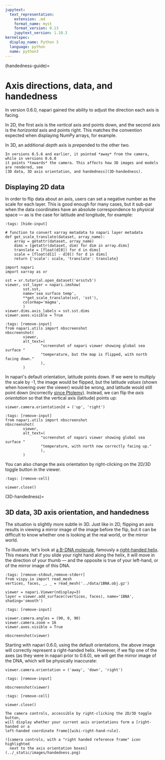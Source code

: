 ```yaml
---
jupytext:
  text_representation:
    extension: .md
    format_name: myst
    format_version: 0.13
    jupytext_version: 1.10.3
kernelspec:
  display_name: Python 3
  language: python
  name: python3
---
```


(handedness-guide)=

# Axis directions, data, and handedness

In version 0.6.0, napari gained the ability to adjust the direction each axis
is facing.

In 2D, the first axis is the *vertical* axis and points down, and the second
axis is the *horizontal* axis and points right. This matches the convention
expected when displaying NumPy arrays, for example.

In 3D, an additional *depth* axis is *pre*pended to the other two. 
```{important}
In versions 0.5.6 and earlier, it pointed *away* from the camera, while in versions 0.6.0
it points *towards* the camera. This affects how 3D images and models are rendered, see
[3D data, 3D axis orientation, and handedness](3D-handedness).
```

## Displaying 2D data

In order to flip data about an axis, users can set a negative number as the
scale for each layer. This is good enough for many cases, but it sub-par when
the data coordinates have an absolute correspondence to physical space — as is
the case for latitude and longitude, for example:

```{code-cell} python
:tags: [hide-input]

# function to convert xarray metadata to napari layer metadata
def get_scale_translate(dataset, array_name):
    array = getattr(dataset, array_name)
    dims = [getattr(dataset, dim) for dim in array.dims]
    translate = [float(d[0]) for d in dims]
    scale = [float(d[1] - d[0]) for d in dims]
    return {'scale': scale, 'translate': translate}
```

```{code-cell} python
import napari
import xarray as xr

sst = xr.tutorial.open_dataset('ersstv5')
viewer, sst_layer = napari.imshow(
        sst.sst,
        name='sea surface temp',
        **get_scale_translate(sst, 'sst'),
        colormap='magma',
        )
viewer.dims.axis_labels = sst.sst.dims
viewer.axes.visible = True
```

```{code-cell} python
:tags: [remove-input]
from napari.utils import nbscreenshot
nbscreenshot(
        viewer,
        alt_text=(
                "screenshot of napari viewer showing global sea surface "
                "temperature, but the map is flipped, with north facing down."
                ),
        )
```

In napari's default orientation, latitude points down. If we were to multiply
the scale by -1, the image would be flipped, but the latitude *values* (shown
when hovering over the viewer) would be wrong, and latitude would still point
down (incorrectly [since Ptolemy][ptolemy]). Instead, we can flip the *axis
orientation* so that the vertical axis (latitude) points up:

```{code-cell} python
viewer.camera.orientation2d = ('up', 'right')
```

```{code-cell} python
:tags: [remove-input]
from napari.utils import nbscreenshot
nbscreenshot(
        viewer,
        alt_text=(
                "screenshot of napari viewer showing global sea surface "
                "temperature, with north now correctly facing up."
                ),
        )
```

You can also change the axis orientation by right-clicking on the 2D/3D toggle
button in the viewer.

```{code-cell} python
:tags: [remove-cell]

viewer.close()
```
(3D-handedness)= 
## 3D data, 3D axis orientation, and handedness

The situation is slightly more subtle in 3D. Just like in 2D, flipping an axis
results in viewing a mirror image of the image before the flip, but it can be
difficult to know whether one is looking at the real world, or the mirror
world.

To illustrate, let's look at [a B-DNA molecule][1bna], famously a
[right-handed helix][dna-wikipedia]. This means that if you slide your right
hand along the helix, it will move in the direction of your thumb — and the
opposite is true of your left-hand, or of the mirror image of this DNA.

```{code-cell} python
:tags: [remove-stdout,remove-stderr]
from vispy.io import read_mesh
vertices, faces, _, _ = read_mesh('../data/1BNA.obj.gz')

viewer = napari.Viewer(ndisplay=3)
layer = viewer.add_surface((vertices, faces), name='1BNA', shading='smooth')
```

```{code-cell} python
:tags: [remove-input]

viewer.camera.angles = (90, 0, 90)
viewer.camera.zoom = 16
viewer.axes.visible = True

nbscreenshot(viewer)
```

Starting with napari 0.6.0, using the default orientations, the above image will correctly represent
a right-handed helix. However, if we flip one of the axes (as they were in napari prior to 0.6.0), 
we will get the mirror image of the DNA, which will be physically inaccurate:

```{code-cell} python
viewer.camera.orientation = ('away', 'down', 'right')
```

```{code-cell} python
:tags: [remove-input]

nbscreenshot(viewer)
```

```{code-cell} python
:tags: [remove-cell]

viewer.close()
```

```{tip}
The camera controls, accessible by right-clicking the 2D/3D toggle button,
will display whether your current axis orientations form a [right-handed or a
left-handed coordinate frame][wiki-right-hand-rule].

![camera controls, with a "right handed reference frame" icon highlighted
  next to the axis orientation boxes](../_static/images/handedness.png)
```

[ptolemy]: https://en.wikipedia.org/wiki/History_of_cartography#Ptolemy
[1bna]: https://www.rcsb.org/structure/1BNA
[dna-wikipedia]: https://en.wikipedia.org/wiki/DNA
[wiki-right-hand-rule]: https://en.wikipedia.org/wiki/Right-hand_rule#Coordinates